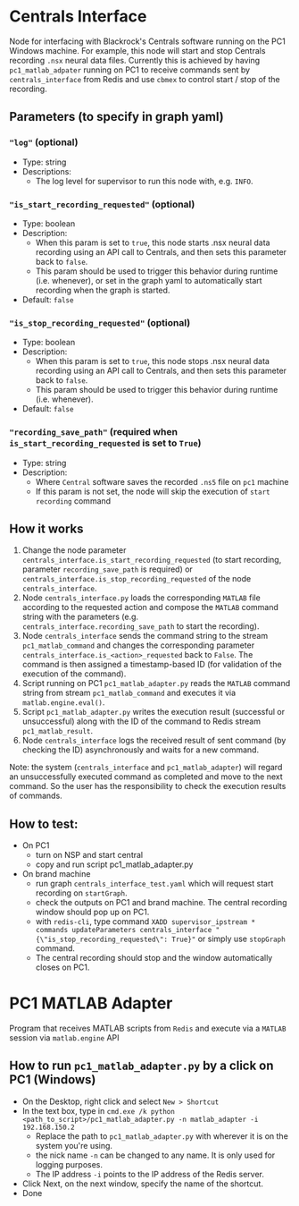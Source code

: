 # Centrals Interface

Node for interfacing with Blackrock's Centrals software running on the PC1 Windows machine. For example, this node will start and stop Centrals recording `.nsx` neural data files. Currently this is achieved by having `pc1_matlab_adpater` running on PC1 to receive commands sent by `centrals_interface` from Redis and use `cbmex` to control start / stop of the recording.

## Parameters (to specify in graph yaml)

### `"log"` (optional)

- Type: string
- Descriptions:
    - The log level for supervisor to run this node with, e.g. `INFO`.

### `"is_start_recording_requested"` (optional)

- Type: boolean
- Description:
    - When this param is set to `true`, this node starts .nsx neural data recording using an API call to Centrals, and then sets this parameter back to `false`.
    - This param should be used to trigger this behavior during runtime (i.e. whenever), or set in the graph yaml to automatically start recording when the graph is started.
- Default: `false`

### `"is_stop_recording_requested"` (optional)

- Type: boolean
- Description:
    - When this param is set to `true`, this node stops .nsx neural data recording using an API call to Centrals, and then sets this parameter back to `false`.
    - This param should be used to trigger this behavior during runtime (i.e. whenever).
- Default: `false`

### `"recording_save_path"` (required when `is_start_recording_requested` is set to `True`)

- Type: string
- Description:
    - Where `Central` software saves the recorded `.ns5` file on `pc1` machine
    - If this param is not set, the node will skip the execution of `start recording` command

## How it works

1. Change the node parameter `centrals_interface.is_start_recording_requested` (to start recording, parameter `recording_save_path` is required) or `centrals_interface.is_stop_recording_requested` of the node `centrals_interface`.
2. Node `centrals_interface.py` loads the corresponding `MATLAB` file according to the requested action and compose the `MATLAB` command string with the parameters (e.g. `centrals_interface.recording_save_path` to start the recording).
3. Node `centrals_interface` sends the command string to the stream `pc1_matlab_command` and changes the corresponding parameter `centrals_interface.is_<action>_requested` back to `False`. The command is then assigned a timestamp-based ID (for validation of the execution of the command).
4. Script running on PC1 `pc1_matlab_adapter.py` reads the `MATLAB` command string from stream `pc1_matlab_command` and executes it via `matlab.engine.eval()`.
5. Script `pc1_matlab_adapter.py` writes the execution result (successful or unsuccessful) along with the ID of the command to Redis stream `pc1_matlab_result`.
6. Node `centrals_interface` logs the received result of sent command (by checking the ID) asynchronously and waits for a new command.

Note: the system (`centrals_interface` and `pc1_matlab_adapter`) will regard an unsuccessfully executed command as completed and move to the next command. So the user has the responsibility to check the execution results of commands.

## How to test:
* On PC1
    * turn on NSP and start central
    * copy and run script pc1_matlab_adapter.py
* On brand machine
    * run graph `centrals_interface_test.yaml` which will request start recording on `startGraph`.
    * check the outputs on PC1 and brand machine. The central recording window should pop up on PC1.
    * with `redis-cli`, type command `XADD supervisor_ipstream * commands updateParameters centrals_interface "{\"is_stop_recording_requested\": True}"` or simply use `stopGraph` command.
    * The central recording should stop and the window automatically closes on PC1.

# PC1 MATLAB Adapter

Program that receives MATLAB scripts from `Redis` and execute via a `MATLAB` session via `matlab.engine` API

## How to run `pc1_matlab_adapter.py` by a click on PC1 (Windows)
* On the Desktop, right click and select `New > Shortcut`
* In the text box, type in `cmd.exe /k python <path_to_script>/pc1_matlab_adapter.py -n matlab_adapter -i 192.168.150.2`
    * Replace the path to `pc1_matlab_adapter.py` with wherever it is on the system you're using.
    * the nick name `-n` can be changed to any name. It is only used for logging purposes.
    * The IP address `-i` points to the IP address of the Redis server.
* Click Next, on the next window, specify the name of the shortcut.
* Done
